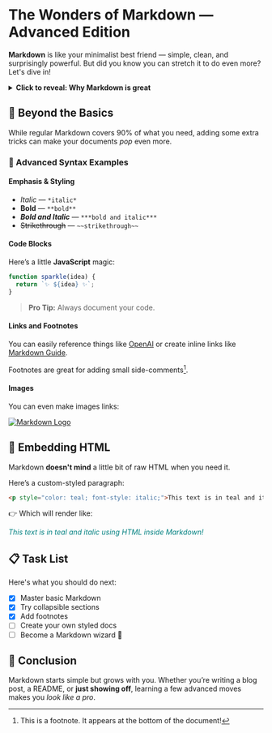# The Wonders of Markdown — Advanced Edition

**Markdown** is like your minimalist best friend — simple, clean, and surprisingly powerful. But did you know you can stretch it to do even more? Let's dive in!

<details>
<summary><strong>Click to reveal: Why Markdown is great</strong></summary>

- It’s **easy** to learn.
- *Fast* to write.
- Looks good everywhere.
- Highly compatible with most apps.

</details>

## 🚀 Beyond the Basics

While regular Markdown covers 90% of what you need, adding some extra tricks can make your documents *pop* even more.

### 🧰 Advanced Syntax Examples

#### Emphasis & Styling

- _Italic_ — `*italic*`
- **Bold** — `**bold**`
- ***Bold and Italic*** — `***bold and italic***`
- ~~Strikethrough~~ — `~~strikethrough~~`

#### Code Blocks

Here’s a little **JavaScript** magic:

```javascript
function sparkle(idea) {
  return `✨ ${idea} ✨`;
}
```

> **Pro Tip:** Always document your code.

#### Links and Footnotes

You can easily reference things like [OpenAI][1] or create inline links like [Markdown Guide](https://www.markdownguide.org/).

Footnotes are great for adding small side-comments[^1].

[^1]: This is a footnote. It appears at the bottom of the document!

#### Images

You can even make images links:

[![Markdown Logo](https://markdown-here.com/img/icon256.png)](https://markdown-here.com)

## 🧩 Embedding HTML

Markdown **doesn't mind** a little bit of raw HTML when you need it.

Here’s a custom-styled paragraph:

```html
<p style="color: teal; font-style: italic;">This text is in teal and italic using HTML inside Markdown!</p>
```

👉 Which will render like:

<p style="color: teal; font-style: italic;">This text is in teal and italic using HTML inside Markdown!</p>

## 📋 Task List

Here's what you should do next:

- [x] Master basic Markdown
- [x] Try collapsible sections
- [x] Add footnotes
- [ ] Create your own styled docs
- [ ] Become a Markdown wizard 🧙

## 🏁 Conclusion

Markdown starts simple but grows with you. Whether you’re writing a blog post, a README, or **just showing off**, learning a few advanced moves makes you *look like a pro*.


[1]: https://openai.com
